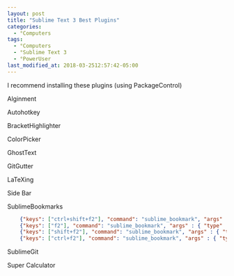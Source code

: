 ```yaml
---
layout: post
title: "Sublime Text 3 Best Plugins"
categories:
  - °Computers
tags:
  - °Computers
  - °Sublime Text 3
  - °PowerUser
last_modified_at: 2018-03-2512:57:42-05:00
---
```


I recommend installing these plugins (using PackageControl)


Alginment

Autohotkey

BracketHighlighter

ColorPicker

GhostText

GitGutter

LaTeXing

Side Bar

SublimeBookmarks

```json
	{"keys": ["ctrl+shift+f2"], "command": "sublime_bookmark", "args" : { "type" : "add" } },
	{"keys": ["f2"], "command": "sublime_bookmark", "args" : { "type" : "goto_next" } },
	{"keys": ["shift+f2"], "command": "sublime_bookmark", "args" : { "type" : "goto_prev" } },
	{"keys": ["ctrl+f2"], "command": "sublime_bookmark", "args" : { "type" : "toggle_line" } },
```

SublimeGit

Super Calculator
